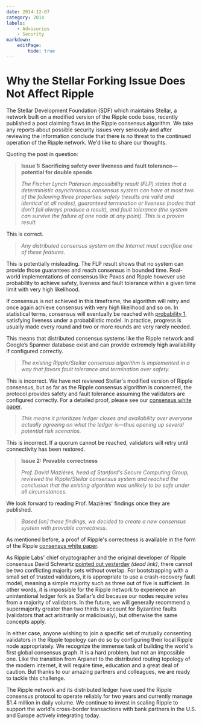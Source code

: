 ```yaml
---
date: 2014-12-07
category: 2014
labels:
    - Advisories
    - Security
markdown:
    editPage:
        hide: true
---
```

# Why the Stellar Forking Issue Does Not Affect Ripple

The Stellar Development Foundation (SDF) which maintains Stellar, a network built on a modified version of the Ripple code base, recently published a post claiming flaws in the Ripple consensus algorithm. We take any reports about possible security issues very seriously and after reviewing the information conclude that there is no threat to the continued operation of the Ripple network. We'd like to share our thoughts.

Quoting the post in question:

> **Issue 1: Sacrificing safety over liveness and fault tolerance—potential for double spends**
>
> _The Fischer Lynch Paterson impossibility result (FLP) states that a deterministic asynchronous consensus system can have at most two of the following three properties: safety (results are valid and identical at all nodes), guaranteed termination or liveness (nodes that don’t fail always produce a result), and fault tolerance (the system can survive the failure of one node at any point). This is a proven result._

This is correct.

> _Any distributed consensus system on the Internet must sacrifice one of these features._

This is potentially misleading. The FLP result shows that no system can provide those guarantees and reach consensus in bounded time. Real-world implementations of consensus like Paxos and Ripple however use probability to achieve safety, liveness and fault tolerance within a given time limit with very high likelihood.

If consensus is not achieved in this timeframe, the algorithm will retry and once again achieve consensus with very high likelihood and so on. In statistical terms, consensus will eventually be reached with [probability 1](http://en.wikipedia.org/wiki/Almost_surely), satisfying liveness under a probabilistic model. In practice, progress is usually made every round and two or more rounds are very rarely needed.

This means that distributed consensus systems like the Ripple network and Google’s Spanner database exist and can provide extremely high availability if configured correctly.

> _The existing Ripple/Stellar consensus algorithm is implemented in a way that favors fault tolerance and termination over safety._

This is incorrect. We have not reviewed Stellar's modified version of Ripple consensus, but as far as the Ripple consensus algorithm is concerned, the protocol provides safety and fault tolerance assuming the validators are configured correctly. For a detailed proof, please see our [consensus white paper](https://ripple.com/files/ripple_consensus_whitepaper.pdf).

> _This means it prioritizes ledger closes and availability over everyone actually agreeing on what the ledger is—thus opening up several potential risk scenarios._

This is incorrect. If a quorum cannot be reached, validators will retry until connectivity has been restored.

> **Issue 2: Provable correctness**
>
> _Prof. David Mazières, head of Stanford’s Secure Computing Group, reviewed the Ripple/Stellar consensus system and reached the conclusion that the existing algorithm was unlikely to be safe under all circumstances._

We look forward to reading Prof. Mazières' findings once they are published.

> _Based \[on\] these findings, we decided to create a new consensus system with provable correctness._

As mentioned before, a proof of Ripple's correctness is available in the form of the Ripple [consensus white paper](https://ripple.com/files/ripple_consensus_whitepaper.pdf).

As Ripple Labs' chief cryptographer and the original developer of Ripple consensus David Schwartz [pointed out yesterday](https://forum.ripple.com/viewtopic.php?f=1&t=8629&p=59073#p59073) _(dead link)_, there cannot be two conflicting majority sets without overlap. For bootstrapping with a small set of trusted validators, it is appropriate to use a crash-recovery fault model, meaning a simple majority such as three out of five is sufficient. In other words, it is impossible for the Ripple network to experience an unintentional ledger fork as Stellar’s did because our nodes require votes from a majority of validators. In the future, we will generally recommend a supermajority greater than two thirds to account for Byzantine faults (validators that act arbitrarily or maliciously), but otherwise the same concepts apply.

In either case, anyone wishing to join a specific set of mutually consenting validators in the Ripple topology can do so by configuring their local Ripple node appropriately. We recognize the immense task of building the world's first global consensus graph. It is a hard problem, but not an impossible one. Like the transition from Arpanet to the distributed routing topology of the modern internet, it will require time, education and a great deal of caution. But thanks to our amazing partners and colleagues, we are ready to tackle this challenge.

The Ripple network and its distributed ledger have used the Ripple consensus protocol to operate reliably for two years and currently manage $1.4 million in daily volume. We continue to invest in scaling Ripple to support the world's cross-border transactions with bank partners in the U.S. and Europe actively integrating today.
